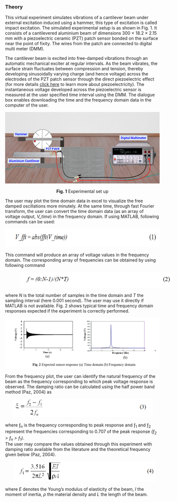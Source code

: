 ### Theory
	
This virtual experiment simulates vibrations of a cantilever beam under external excitation induced using a hammer, this type of excitation is called impact excitation. The simulated experimental setup is as shown in Fig. 1. It consists of a cantilevered aluminium beam of dimensions 300 × 18.2 × 2.15 mm with a piezoelectric ceramic (PZT) patch sensor bonded on the surface near the point of fixity. The wires from the patch are connected to digital multi meter (DMM).
<!--which is in turn connected to the LAN port and thus accessible to the user through the internet/intranet. -->

The cantilever beam is excited into free-damped vibrations through an automatic mechanical exciter at regular intervals. As the beam vibrates, the surface strain fluctuates between compression and tension, thereby developing sinusoidally varying charge (and hence voltage) across the electrodes of the PZT patch sensor through the direct piezoelectric effect (for more details <a href="http://ssdl.iitd.ac.in/vssdl/piezo.pdf">click here</a> to learn more about piezoelectricity). The instantaneous voltage developed across the piezoelectric sensor is measured at the user specified time interval using the DMM. The dialogue box enables downloading the time and the frequency domain data in the computer of the user.


<center>
	
<img src="images/theory1.png"/>

	
**Fig. 1** Experimental set up
	
</center>

The user may plot the time domain data in excel to visualize the free damped oscillations more minutely. At the same time, through fast Fourier transform, the user can convert the time domain data (as an array of voltage output, <i>V_time</i>) in the frequency domain. If using MATLAB, following commands can be used:

<center>
<img src="images/th2.png" height="60px" />
</center>

This command will produce an array of voltage values in the frequency domain. The corresponding array of frequencies can be obtained by using following command

<center>
<img src="images/th3.png" style="height:50px; padding-left: 50px;"/>
</center>

where <i>N</i> is the total number of samples in the time domain and <i>T</i> the sampling interval (here
0.001 second). The user may use it directly if MATLAB is not available. Fig. 2 shows typical time and frequency domain responses expected if the experiment is correctly performed.

<center>
<img src="images/th4.png"/>
</center>

From the frequency plot, the user can identify the natural frequency of the beam as the frequency corresponding to which peak voltage response is observed. The damping ratio can be calculated using the half power band method (Paz, 2004) as

<center>
<img src="images/th5.png" height="60px"/>
</center>

where &#402;<sub>n</sub> is the frequency corresponding to peak response and &#402;<sub>1</sub> and &#402;<sub>2</sub> represent the frequencies corresponding to 0.707 of the peak response <i>(&#402;<sub>2</sub> > &#402;<sub>n</sub> > &#402;<sub>1</sub>)</i>.<br>
The user may compare the values obtained through this experiment with damping ratio available from the literature and the theoretical frequency given below (Paz, 2004).

<center>
<img src="images/th6.png" style="padding-left: 18px; height: 65px"/>
</center>

where <i>E</i> denotes the Young’s modulus of elasticity of the beam, <i>I</i> the moment of inertia, <i>ρ</i> the material density and <i>L</i> the length of the beam.
